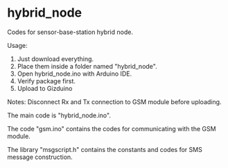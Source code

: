 hybrid_node
===========

Codes for sensor-base-station hybrid node.

Usage:
1) Just download everything.
2) Place them inside a folder named "hybrid_node".
3) Open hybrid_node.ino with Arduino IDE.
4) Verify package first.
5) Upload to Gizduino

Notes:
Disconnect Rx and Tx connection to GSM module before uploading.

The main code is "hybrid_node.ino".

The code "gsm.ino" contains the codes for communicating with the GSM module.

The library "msgscript.h" contains the constants and codes for SMS message construction.